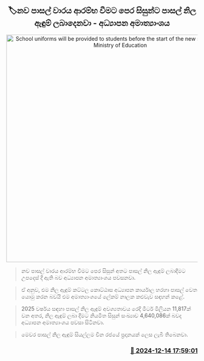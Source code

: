 <p align='center'><b><h2 align='center' title='School uniforms will be provided to students before the start of the new school term - Ministry of Education'>🏷නව පාසල් වාරය ආරම්භ වීමට පෙර සිසුන්ට පාසල් නිල ඇඳුම් ලබාදෙනවා - අධ්‍යාපන අමාත්‍යාංශය</h2></b></p>
<p align='center'><img src='https://helakuru.sgp1.cdn.digitaloceanspaces.com/esana/images/lib/school-new-archived.jpg' width='600' alt='School uniforms will be provided to students before the start of the new school term - Ministry of Education'></p>

> නව පාසල් වාරය ආරම්භ වීමට පෙර සිසුන් අතට පාසල් නිල ඇඳුම් ලබාදීමට උපදෙස් දී ඇති බව අධ්‍යාපන අමාත්‍යාංශය පවසනවා.

> ඒ අනුව, එම නිල ඇඳුම් කට්ටල කොට්ඨාස අධ්‍යාපන කාර්යාල හරහා පාසල් වෙත යොමු කරන බවයි එම අමාත්‍යාංශයේ ලේකම් නාලක කළුවැව සඳහන් කළේ.

> 2025 වර්ෂය සඳහා පාසල් නිල ඇඳුම් අවශ්‍යතාවය රෙදි මීටර් මිලියන 11,817ක් වන අතර, නිල ඇඳුම් ලබා දීමට නියමිත සිසුන් සංඛ්‍යාව 4,640,086ක් බවද අධ්‍යාපන අමාත්‍යාංශය පවසා සිටිනවා.

> මෙවර පාසල් නිල ඇඳුම් සියල්ලම චීන රජයේ ප්‍රදානයක් ලෙස ලැබී තිබෙනවා.



<h3 align='right'><a href='https://www.helakuru.lk/esana/p/105901/'>📅 2024-12-14 17:59:01</a></h3>
